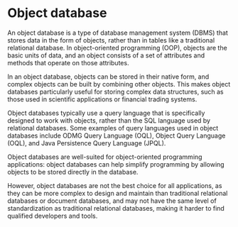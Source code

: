 # Object database

An object database is a type of database management system (DBMS) that stores data in the form of objects, rather than in tables like a traditional relational database. In object-oriented programming (OOP), objects are the basic units of data, and an object consists of a set of attributes and methods that operate on those attributes.

In an object database, objects can be stored in their native form, and complex objects can be built by combining other objects. This makes object databases particularly useful for storing complex data structures, such as those used in scientific applications or financial trading systems.

Object databases typically use a query language that is specifically designed to work with objects, rather than the SQL language used by relational databases. Some examples of query languages used in object databases include ODMG Query Language (OQL), Object Query Language (OQL), and Java Persistence Query Language (JPQL).

Object databases are well-suited for object-oriented programming applications: object databases can help simplify programming by allowing objects to be stored directly in the database. 

However, object databases are not the best choice for all applications, as they can be more complex to design and maintain than traditional relational databases or document databases, and may not have the same level of standardization as traditional relational databases, making it harder to find qualified developers and tools.
